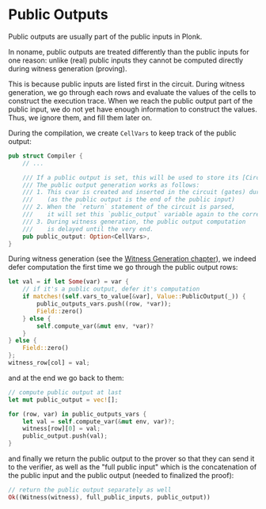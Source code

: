# Public Outputs

Public outputs are usually part of the public inputs in Plonk.

In noname, public outputs are treated differently than the public inputs for one reason: unlike (real) public inputs they cannot be computed directly during witness generation (proving).

This is because public inputs are listed first in the circuit. During witness generation, we go through each rows and evaluate the values of the cells to construct the execution trace. 
When we reach the public output part of the public input, we do not yet have enough information to construct the values.
Thus, we ignore them, and fill them later on.

During the compilation, we create `CellVars` to keep track of the public output:

```rust
pub struct Compiler {
    // ...

    /// If a public output is set, this will be used to store its [CircuitVar] (cvar).
    /// The public output generation works as follows:
    /// 1. This cvar is created and inserted in the circuit (gates) during compilation of the public input
    ///    (as the public output is the end of the public input)
    /// 2. When the `return` statement of the circuit is parsed,
    ///    it will set this `public_output` variable again to the correct vars.
    /// 3. During witness generation, the public output computation
    ///    is delayed until the very end.
    pub public_output: Option<CellVars>,
}
```

During witness generation (see the [Witness Generation chapter](./witness-generation.md)), we indeed defer computation the first time we go through the public output rows:

```rust
let val = if let Some(var) = var {
    // if it's a public output, defer it's computation
    if matches!(self.vars_to_value[&var], Value::PublicOutput(_)) {
        public_outputs_vars.push((row, *var));
        Field::zero()
    } else {
        self.compute_var(&mut env, *var)?
    }
} else {
    Field::zero()
};
witness_row[col] = val;
```

and at the end we go back to them:

```rust
// compute public output at last
let mut public_output = vec![];

for (row, var) in public_outputs_vars {
    let val = self.compute_var(&mut env, var)?;
    witness[row][0] = val;
    public_output.push(val);
}
```

and finally we return the public output to the prover so that they can send it to the verifier, as well as the "full public input" which is the concatenation of the public input and the public output (needed to finalized the proof):

```rust
// return the public output separately as well
Ok((Witness(witness), full_public_inputs, public_output))
```
